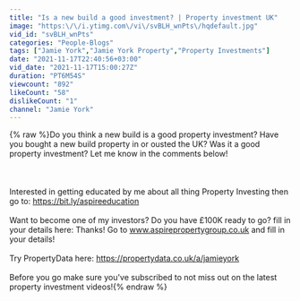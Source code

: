 ```yaml
---
title: "Is a new build a good investment? | Property investment UK"
image: "https:\/\/i.ytimg.com\/vi\/svBLH_wnPts\/hqdefault.jpg"
vid_id: "svBLH_wnPts"
categories: "People-Blogs"
tags: ["Jamie York","Jamie York Property","Property Investments"]
date: "2021-11-17T22:40:56+03:00"
vid_date: "2021-11-17T15:00:27Z"
duration: "PT6M54S"
viewcount: "892"
likeCount: "58"
dislikeCount: "1"
channel: "Jamie York"
---
```

{% raw %}Do you think a new build is a good property investment? Have you bought a new build property in or ousted the UK? Was it a good property investment? Let me know in the comments below! <br /><br /><br /><br />Interested in getting educated by me about all thing Property Investing then go to:  <a rel="nofollow" target="blank" href="https://bit.ly/aspireeducation">https://bit.ly/aspireeducation</a><br /><br />Want to become one of my investors? Do you have £100K ready to go? fill in your details here: Thanks! Go to www.aspirepropertygroup.co.uk and fill in your details!<br /><br />Try PropertyData here: <a rel="nofollow" target="blank" href="https://propertydata.co.uk/a/jamieyork">https://propertydata.co.uk/a/jamieyork</a> <br /><br />Before you go make sure you've subscribed to not miss out on the latest property investment videos!{% endraw %}
